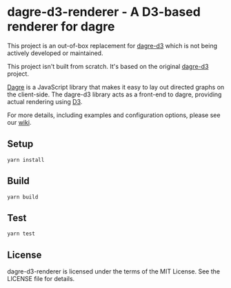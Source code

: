 # dagre-d3-renderer - A D3-based renderer for dagre

This project is an out-of-box replacement for [dagre-d3](https://github.com/cpettitt/dagre-d3) which is not being actively developed or maintained.

This project isn't built from scratch. It's based on the original [dagre-d3](https://github.com/cpettitt/dagre-d3) project.

[Dagre](https://github.com/cpettitt/dagre) is a JavaScript library that makes it easy to lay out directed graphs on the client-side. The dagre-d3 library acts as a front-end to dagre, providing actual rendering using [D3](http://d3js.org).

For more details, including examples and configuration options, please see our [wiki](https://github.com/cpettitt/dagre-d3/wiki).

## Setup

```
yarn install
```

## Build

```
yarn build
```

## Test

```
yarn test
```

## License

dagre-d3-renderer is licensed under the terms of the MIT License. See the LICENSE file for details.
